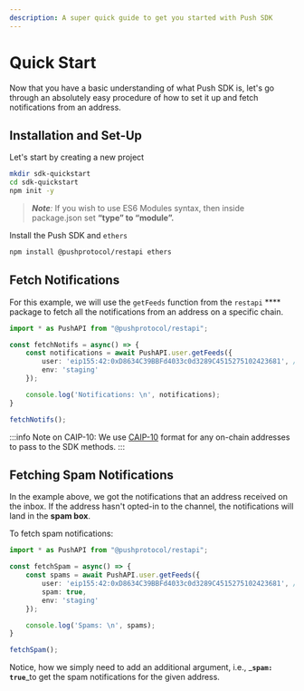 ```yaml
---
description: A super quick guide to get you started with Push SDK
---
```


# Quick Start

Now that you have a basic understanding of what Push SDK is, let's go through an absolutely easy procedure of how to set it up and fetch notifications from an address.

## Installation and Set-Up

Let's start by creating a new project

```bash
mkdir sdk-quickstart
cd sdk-quickstart
npm init -y
```

> _**Note**:_ If you wish to use ES6 Modules syntax, then inside package.json set **“type” to “module”.**

Install the Push SDK and `ethers`

```bash
npm install @pushprotocol/restapi ethers
```

## Fetch Notifications

For this example, we will use the `getFeeds` function from the `restapi` **** package to fetch all the notifications from an address on a specific chain.

```typescript
import * as PushAPI from "@pushprotocol/restapi";

const fetchNotifs = async() => {
    const notifications = await PushAPI.user.getFeeds({
        user: 'eip155:42:0xD8634C39BBFd4033c0d3289C4515275102423681', // user address in CAIP-10
        env: 'staging'
    });

    console.log('Notifications: \n', notifications);
}

fetchNotifs();
```

:::info
Note on CAIP-10: We use [CAIP-10](https://github.com/ChainAgnostic/CAIPs/blob/master/CAIPs/caip-10.md) format for any on-chain addresses to pass to the SDK methods.
:::

## Fetching Spam Notifications

In the example above, we got the notifications that an address received on the inbox. If the address hasn't opted-in to the channel, the notifications will land in the **spam box**.

To fetch spam notifications:

```typescript
import * as PushAPI from "@pushprotocol/restapi";

const fetchSpam = async() => {
    const spams = await PushAPI.user.getFeeds({
        user: 'eip155:42:0xD8634C39BBFd4033c0d3289C4515275102423681', // user address in CAIP
        spam: true,
        env: 'staging'
    });

    console.log('Spams: \n', spams);
}

fetchSpam();
```

Notice, how we simply need to add an additional argument, i.e., _**`spam: true`**_to get the spam notifications for the given address.
